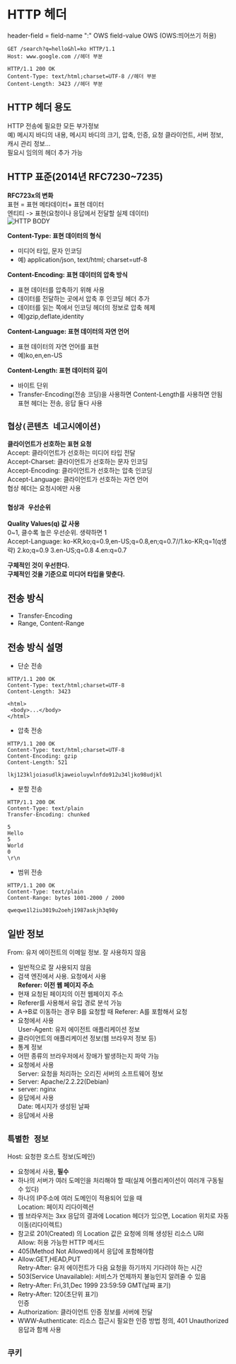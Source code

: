 # HTTP 헤더  
header-field = field-name ":" OWS field-value OWS (OWS:띄어쓰기 허용)  
```http
GET /search?q=hello&hl=ko HTTP/1.1 
Host: www.google.com //헤더 부분 
```  
```http
HTTP/1.1 200 OK
Content-Type: text/html;charset=UTF-8 //헤더 부분  
Content-Length: 3423 //헤더 부분 
```
## HTTP 헤더 용도
HTTP 전송에 필요한 모든 부가정보  
예) 메시지 바디의 내용, 메시지 바디의 크기, 압축, 인증, 요청 클라이언트, 서버 정보, 캐시 관리 정보...  
필요시 임의의 헤더 추가 가능  

## HTTP 표준(2014년 RFC7230~7235)  
**RFC723x의 변화**  
표현 = 표현 메타데이터+ 표현 데이터  
엔티티 -> 표현(요청이나 응답에서 전달할 실제 데이터)  
![HTTP BODY](https://github.com/euichanhwang/CS_study/blob/main/img/7.http-header1-message%20body.jpg)  

**Content-Type: 표현 데이터의 형식**  
- 미디어 타입, 문자 인코딩  
- 예) application/json, text/html; charset=utf-8  

**Content-Encoding: 표현 데이터의 압축 방식**  
- 표현 데이터를 압축하기 위해 사용  
- 데이터를 전달하는 곳에서 압축 후 인코딩 헤더 추가  
- 데이터를 읽는 쪽에서 인코딩 헤더의 정보로 압축 헤제  
- 예)gzip,deflate,identity    

**Content-Language: 표현 데이터의 자연 언어**  
- 표현 데이터의 자연 언어를 표현  
- 예)ko,en,en-US  

**Content-Length: 표현 데이터의 길이**   
- 바이트 단위   
- Transfer-Encoding(전송 코딩)을 사용하면 Content-Length를 사용하면 안됨  
표현 헤더는 전송, 응답 둘다 사용  

## `협상(콘텐츠 네고시에이션)`  
**클라이언트가 선호하는 표현 요청**  
Accept: 클라이언트가 선호하는 미디어 타입 전달  
Accept-Charset: 클라이언트가 선호하는 문자 인코딩  
Accept-Encoding: 클라이언트가 선호하는 압축 인코딩  
Accept-Language: 클라이언트가 선호하는 자연 언어  
협상 헤더는 요청시에만 사용  

### `협상과 우선순위`  
**Quality Values(q) 값 사용**   
0~1, 클수록 높은 우선순위. 생략하면 1  
Accept-Language: ko-KR,ko;q=0.9,en-US;q=0.8,en;q=0.7//1.ko-KR;q=1(q생략) 2.ko;q=0.9 3.en-US;q=0.8 4.en:q=0.7  

**구체적인 것이 우선한다.**  
**구체적인 것을 기준으로 미디어 타입을 맞춘다.**  

## 전송 방식  
- Transfer-Encoding  
- Range, Content-Range  

## 전송 방식 설명  
- 단순 전송  
```http
HTTP/1.1 200 OK
Content-Type: text/html;charset=UTF-8 
Content-Length: 3423

<html> 
 <body>...</body>
</html>
```
- 압축 전송  
```http
HTTP/1.1 200 OK
Content-Type: text/html;charset=UTF-8 
Content-Encoding: gzip
Content-Length: 521

lkj123kljoiasudlkjaweioluywlnfdo912u34ljko98udjkl
```
- 분할 전송  
```http
HTTP/1.1 200 OK
Content-Type: text/plain
Transfer-Encoding: chunked

5
Hello
5
World
0
\r\n
```
- 범위 전송  
```http
HTTP/1.1 200 OK
Content-Type: text/plain
Content-Range: bytes 1001-2000 / 2000

qweqwe1l2iu3019u2oehj1987askjh3q98y
```
## 일반 정보  
From: 유저 에이전트의 이메일 정보. 잘 사용하지 않음  
- 일반적으로 잘 사용되지 않음  
- 검색 엔진에서 사용. 요청에서 사용  
**Referer: 이전 웹 페이지 주소**   
- 현재 요청된 페이지의 이전 웹페이지 주소  
- Referer를 사용해서 유입 경로 분석 가능  
- A->B로 이동하는 경우 B를 요청할 때 Referer: A를 포함해서 요청  
- 요청에서 사용  
User-Agent: 유저 에이전트 애플리케이션 정보  
- 클라이언트의 애플리케이션 정보(웹 브라우저 정보 등)  
- 통계 정보  
- 어떤 종류의 브라우저에서 장애가 발생하는지 파악 가능  
- 요청에서 사용    
Server: 요청을 처리하는 오리진 서버의 소프트웨어 정보  
- Server: Apache/2.2.22(Debian)  
- server: nginx  
- 응답에서 사용  
Date: 메시지가 생성된 날짜  
- 응답에서 사용  
## `특별한 정보`
Host: 요청한 호스트 정보(도메인)  
- 요청에서 사용, **필수**  
- 하나의 서버가 여러 도메인을 처리해야 할 때(실제 어플리케이션이 여러개 구동될 수 있다)  
- 하나의 IP주소에 여러 도메인이 적용되어 있을 때  
Location: 페이지 리다이렉션  
- 웹 브라우저는 3xx 응답의 결과에 Location 헤더가 있으면, Location 위치로 자동 이동(리다이렉트)  
- 참고로 201(Created) 의 Location 값은 요청에 의해 생성된 리소스 URI  
Allow: 허용 가능한 HTTP 메서드  
- 405(Method Not Allowed)에서 응답에 포함해야함  
- Allow:GET,HEAD,PUT  
Retry-After: 유저 에이전트가 다음 요청을 하기까지 기다려야 하는 시간  
- 503(Service Unavailable): 서비스가 언제까지 불능인지 알려줄 수 있음  
- Retry-After: Fri,31,Dec 1999 23:59:59 GMT(날짜 표기)  
- Retry-After: 120(초단위 표기)  
인증 
- Authorization: 클라이언트 인증 정보를 서버에 전달  
- WWW-Authenticate: 리소스 접근시 필요한 인증 방법 정의, 401 Unauthorized 응답과 함께 사용  

## `쿠키`







